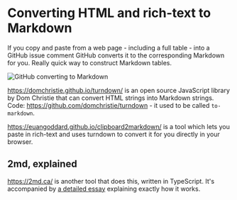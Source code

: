 # Converting HTML and rich-text to Markdown

If you copy and paste from a web page - including a full table - into a GitHub issue comment GitHub converts it to the corresponding Markdown for you. Really quick way to construct Markdown tables.

![GitHub converting to Markdown](https://cdn.jsdelivr.net/gh/mopig/oss@master/uPic/202104/converting-to-markdown.gif)

https://domchristie.github.io/turndown/ is an open source JavaScript library by Dom Christie that can convert HTML strings into Markdown strings. Code: https://github.com/domchristie/turndown - it used to be called `to-markdown`.

https://euangoddard.github.io/clipboard2markdown/ is a tool which lets you paste in rich-text and uses turndown to convert it for you directly in your browser.

## 2md, explained

https://2md.ca/ is another tool that does this, written in TypeScript. It's accompanied by [a detailed essay](https://2md.ca/how-it-works) explaining exactly how it works.
